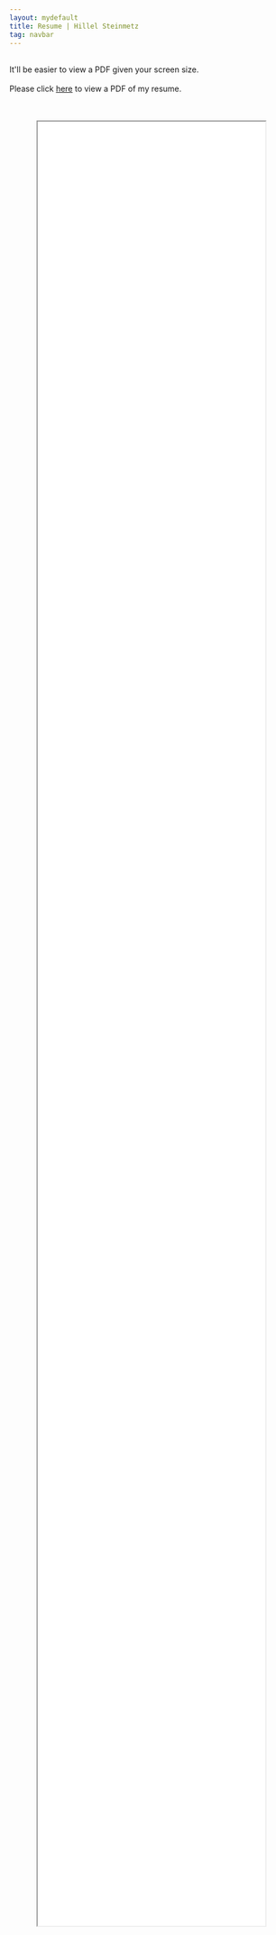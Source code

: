 ```yaml
---
layout: mydefault
title: Resume | Hillel Steinmetz
tag: navbar
---
```


<div class="mobilecont">
</div>
<p class="mobile">
<br>
It'll be easier to view a PDF given your screen size.
<br><br>
Please click <a href="/content/resume-hsteinmetz.pdf">here</a> to view a PDF of my resume.
</p>
<div align="center" style="height: 80vh;"> <br><br>
  <iframe src="/content/resume-hsteinmetz.pdf" width="80%" height="100%"></iframe>
</div><br><br>
